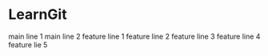 # LearnGit
main line 1
main line 2
feature line 1
feature line 2
feature line 3
feature line 4
feature lie 5